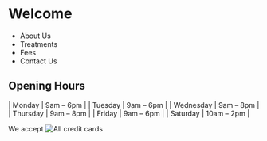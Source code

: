 # Welcome

* About Us
* Treatments
* Fees
* Contact Us

## Opening Hours

| Monday      |  9am –  6pm |
| Tuesday     |  9am –  6pm |
| Wednesday   |  9am –  8pm |
| Thursday    |  9am –  8pm |
| Friday      |  9am –  6pm |
| Saturday    |  10am – 2pm |

We accept ![All credit cards](/creditcards.png)

